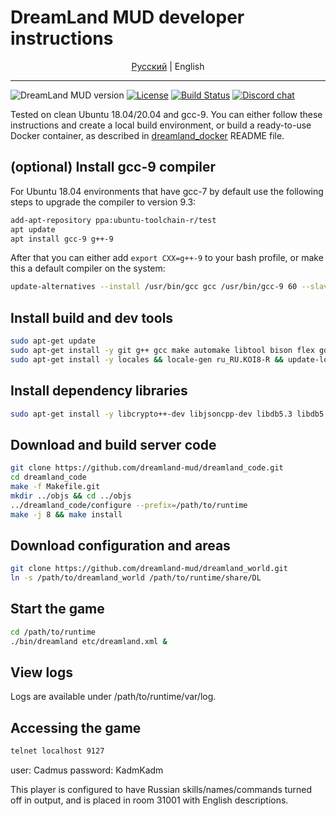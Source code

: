 # DreamLand MUD developer instructions

<p align="center">
  <a href="https://github.com/dreamland-mud/dreamland_code/blob/master/README.md">Русский</a> |
  <span>English</span>
</p>

---

![DreamLand MUD version](https://img.shields.io/badge/DreamLand%20MUD-v4.0-brightgreen.svg)
[![License](https://img.shields.io/badge/License-GPL-blue.svg)](https://www.gnu.org/licenses/gpl-3.0.html)
[![Build Status](https://travis-ci.org/dreamland-mud/dreamland_code.svg?branch=master)](https://travis-ci.org/dreamland-mud/dreamland_code)
[![Discord chat](https://img.shields.io/discord/464761427710705664.svg?label=Discord%20chat&style=flat)](https://discord.gg/RPaz6ut)


Tested on clean Ubuntu 18.04/20.04 and gcc-9. You can either follow these instructions and create a local build environment,
or build a ready-to-use Docker container, as described in [dreamland_docker](https://github.com/dreamland-mud/dreamland_docker) README file.

## (optional) Install gcc-9 compiler
For Ubuntu 18.04 environments that have gcc-7 by default use the following steps to upgrade the compiler to version 9.3:

```bash
add-apt-repository ppa:ubuntu-toolchain-r/test
apt update
apt install gcc-9 g++-9
```

After that you can either add `export CXX=g++-9` to your bash profile, or make this a default compiler on the system:

```bash
update-alternatives --install /usr/bin/gcc gcc /usr/bin/gcc-9 60 --slave /usr/bin/g++ g++ /usr/bin/g++-9
```

## Install build and dev tools
```bash
sudo apt-get update
sudo apt-get install -y git g++ gcc make automake libtool bison flex gdb telnet db-util
sudo apt-get install -y locales && locale-gen ru_RU.KOI8-R && update-locale
```

## Install dependency libraries
```bash
sudo apt-get install -y libcrypto++-dev libjsoncpp-dev libdb5.3 libdb5.3-dev libdb5.3++ libdb5.3++-dev zlib1g zlib1g-dev libssl-dev libfl-dev
```

## Download and build server code
```bash
git clone https://github.com/dreamland-mud/dreamland_code.git
cd dreamland_code
make -f Makefile.git
mkdir ../objs && cd ../objs
../dreamland_code/configure --prefix=/path/to/runtime
make -j 8 && make install
```

## Download configuration and areas
```bash
git clone https://github.com/dreamland-mud/dreamland_world.git
ln -s /path/to/dreamland_world /path/to/runtime/share/DL
```

## Start the game
```bash
cd /path/to/runtime
./bin/dreamland etc/dreamland.xml &
```

## View logs
Logs are available under /path/to/runtime/var/log.

## Accessing the game
```bash
telnet localhost 9127
```
user: Cadmus 
password: KadmKadm

This player is configured to have Russian skills/names/commands turned off in output, and is placed in room 31001 with English descriptions.


